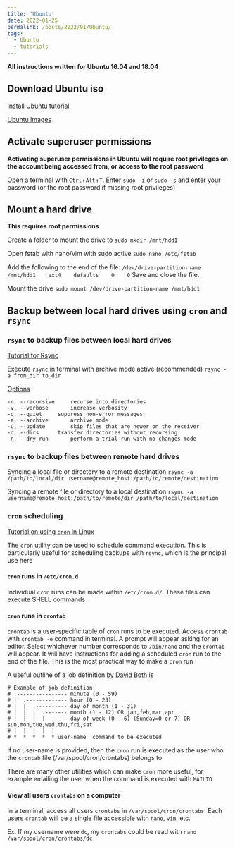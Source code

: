 ```yaml
---
title: 'Ubuntu'
date: 2022-01-25
permalink: /posts/2022/01/Ubuntu/
tags:
  - Ubuntu
  - tutorials
---
```

**All instructions written for Ubuntu 16.04 and 18.04**

## Download Ubuntu iso
[Install Ubuntu tutorial](https://ubuntu.com/tutorials/install-ubuntu-desktop#1-overview)

[Ubuntu images](https://ubuntu.com/download/desktop)

## Activate superuser permissions
**Activating superuser permissions in Ubuntu will require root privileges on the account being accessed from, or access to the root password**

Open a terminal with `Ctrl`+`Alt`+`T`. Enter `sudo -i` or `sudo -s` and enter your password (or the root password if missing root privileges)

## Mount a hard drive
**This requires root permissions**

Create a folder to mount the drive to
`sudo mkdir /mnt/hdd1`

Open fstab with nano/vim with sudo active
`sudo nano /etc/fstab`

Add the following to the end of the file:
`/dev/drive-partition-name    /mnt/hdd1    ext4    defaults    0    0`
Save and close the file.

Mount the drive
`sudo mount /dev/drive-partition-name /mnt/hdd1`

## Backup between local hard drives using `cron` and `rsync`
### `rsync` to backup files between local hard drives
[Tutorial for Rsync](https://www.digitalocean.com/community/tutorials/how-to-use-rsync-to-sync-local-and-remote-directories)

Execute `rsync` in terminal with archive mode active (recommended)
`rsync -a from_dir to_dir`

[Options](https://linux.die.net/man/1/rsync)
```
-r, --recursive		recurse into directories
-v, --verbose		increase verbosity
-q, --quiet		suppress non-error messages
-a, --archive		archive mode
-u, --update		skip files that are newer on the receiver
-d, --dirs		transfer directories without recursing
-n, --dry-run		perform a trial run with no changes mode
```

### `rsync` to backup files between remote hard drives
Syncing a local file or directory to a remote destination
`rsync -a /path/to/local/dir username@remote_host:/path/to/remote/destination`

Syncing a remote file or directory to a local destination
`rsync -a username@remote_host:/path/to/remote/dir /path/to/local/destination`

### `cron` scheduling
[Tutorial on using `cron` in Linux](https://opensource.com/article/17/11/how-use-cron-linux)

The `cron` utility can be used to schedule command execution. This is particularly useful for scheduling backups with `rsync`, which is the principal use here

#### `cron` runs in `/etc/cron.d`
Individual `cron` runs can be made within `/etc/cron.d/`. These files can execute SHELL commands

#### `cron` runs in `crontab`
`crontab` is a user-specific table of `cron` runs to be executed. Access `crontab` with `crontab -e` command in terminal. A prompt will appear asking for an editor. Select whichever number corresponds to `/bin/nano` and the `crontab` will appear. It will have instructions for adding a scheduled `cron` run to the end of the file. This is the most practical way to make a `cron` run

A useful outline of a job definition by [David Both](https://opensource.com/article/17/11/how-use-cron-linux) is
```
# Example of job definition:
# .---------------- minute (0 - 59)
# |  .------------- hour (0 - 23)
# |  |  .---------- day of month (1 - 31)
# |  |  |  .------- month (1 - 12) OR jan,feb,mar,apr ...
# |  |  |  |  .---- day of week (0 - 6) (Sunday=0 or 7) OR sun,mon,tue,wed,thu,fri,sat
# |  |  |  |  |
# *  *  *  *  * user-name  command to be executed
```

If no user-name is provided, then the `cron` run is executed as the user who the `crontab` file (/var/spool/cron/crontabs) belongs to

There are many other utilities which can make `cron` more useful, for example emailing the user when the command is executed with `MAILTO`

#### View all users `crontabs` on a computer
In a terminal, access all users `crontabs` in `/var/spool/cron/crontabs`. Each users `crontab` will be a single file accessible with `nano`, `vim`, etc.

Ex. If my username were `dc`, my `crontabs` could be read with `nano /var/spool/cron/crontabs/dc`
